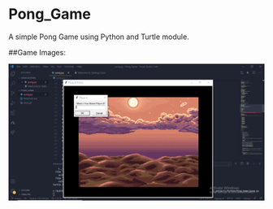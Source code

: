 # Pong_Game
A simple Pong Game using Python and Turtle module.

##Game Images:

![alt text](https://github.com/KshitijDarekar/Pong_Game/blob/master/images/Screenshot%20(109).png)

